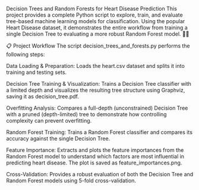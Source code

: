 Decision Trees and Random Forests for Heart Disease Prediction
This project provides a complete Python script to explore, train, and evaluate tree-based machine learning models for classification. Using the popular Heart Disease dataset, it demonstrates the entire workflow from training a single Decision Tree to evaluating a more robust Random Forest model. 🌳🔬

📋 Project Workflow
The script decision_trees_and_forests.py performs the following steps:

Data Loading & Preparation: Loads the heart.csv dataset and splits it into training and testing sets.

Decision Tree Training & Visualization: Trains a Decision Tree classifier with a limited depth and visualizes the resulting tree structure using Graphviz, saving it as decision_tree.pdf.

Overfitting Analysis: Compares a full-depth (unconstrained) Decision Tree with a pruned (depth-limited) tree to demonstrate how controlling complexity can prevent overfitting.

Random Forest Training: Trains a Random Forest classifier and compares its accuracy against the single Decision Tree.

Feature Importance: Extracts and plots the feature importances from the Random Forest model to understand which factors are most influential in predicting heart disease. The plot is saved as feature_importances.png.

Cross-Validation: Provides a robust evaluation of both the Decision Tree and Random Forest models using 5-fold cross-validation.

